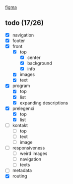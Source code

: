 [figma](https://www.figma.com/design/pCSP39Jy2U1znOhgDJ6PJ5/Eden-2024-www?node-id=0-1&t=3b5dXbIMdRNcQ5iY-0)

## todo (17/26)
- [x] navigation
- [x] footer
- [x] front
  - [x] top
    - [x] center
    - [x] background
    - [x] info
  - [x] images
  - [x] text
- [x] program
  - [x] top
  - [x] list
  - [x] expanding descriptions
- [x] prelegenci
  - [x] top
  - [x] list
- [ ] kontakt
  - [ ] top
  - [ ] text
  - [ ] image
- [ ] responsiveness
  - [ ] weird images
  - [ ] navigation
  - [ ] texts
- [ ] metadata
- [x] routing